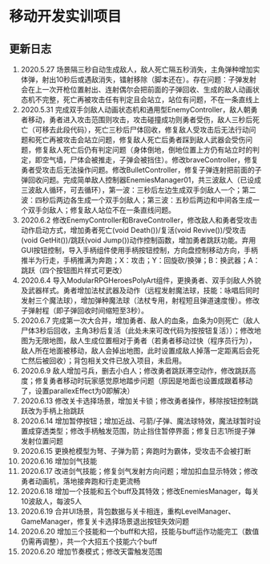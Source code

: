 # 移动开发实训项目
更新日志
---
1. 2020.5.27 场景隔三秒自动生成敌人，敌人死亡隔五秒消失，主角弹种增加实体弹，射出10秒后或遇敌消失，镭射移除（脚本还在）。存在问题：子弹发射会在上一次开枪位置射出、连射偶尔会把前面的子弹回收、生成的敌人动画状态机不完整，死亡再被攻击任有判定且会站立，站位有问题，不在一条直线上
2. 2020.5.31 完成双手剑敌人动画状态机和通用型EnemyController，敌人朝勇者移动，勇者进入攻击范围则攻击，攻击碰撞成功则勇者受伤，敌人三秒后死亡（可移去此段代码），死亡三秒后尸体回收，修复敌人受攻击后无法行动问题和死亡再被攻击会站立问题，修复敌人死亡后勇者踩到敌人武器会受伤问题，修复敌人死亡后仍有判定问题（身体倒地，倒地位置上方仍有站立时的判定，即空气墙，尸体会被推走，子弹会被挡住）。修改braveController，修复勇者受攻击后无法操作问题。修改BulletController，修复子弹连射把前面的子弹回收问题。完成简单敌人控制器EnemiesManager01，共三波敌人（已设成三波敌人循环，可去循环），第一波：三秒后左边生成双手剑敌人一个；第二波：四秒后两边各生成一个双手剑敌人；第三波：五秒后两边和中间各生成一个双手剑敌人；修复敌人站位不在一条直线问题。
2. 2020.6.2 修改EnemyController和BraveController，修改敌人和勇者受攻击动作启动方式，增加勇者死亡(void Death())/复活(void Revive())/受攻击(void GetHit())/跳跃(void Jump())动作控制函数，增加勇者跳跃功能。弃用GUI按钮控制，导入手柄组件使用手柄按钮控制，方向盘控制移动方向，手柄推半为行走，手柄推满为奔跑；X：攻击；Y：回旋砍/换弹；B：换武器；A：跳跃（四个按钮图片样式可更改）
3. 2020.6.4 导入ModularRPGHeroesPolyArt组件，更换勇者、双手剑敌人外貌及武器样式。勇者增加法杖武器及动作（远程发射魔法球，技能：咏唱后同时发射三个魔法球），增加弹种魔法球（法杖专用，射程短且弹道速度慢）。修改子弹射程（即子弹回收时间缩短至3秒）。
4. 2020.6.7 完成第一次大合并，增加勇者、敌人的血条，血条为0则死亡（敌人尸体3秒后回收，主角3秒后复活（此处未来可改代码为按按钮复活））；修改地图为无限地图，敌人生成位置相对于勇者（若勇者移动过快（程序员行为），敌人所在地面被移动，敌人会掉出地图，此时设置成敌人掉落一定距离后会死亡然后被回收）；背包相关文件已放入项目，未启用。
5. 2020.6.9 敌人增加弓兵，删去小白人；修改勇者跳跃滞空动作，修改跳跃高度；修复勇者移动时玩家感觉原地踏步问题（原因是地面也设置成跟着移动了，设置parallexEffect为0即解决）
6. 2020.6.13 修改关卡选择场景，增加关卡锁；修改勇者操作，移除按钮控制跳跃改为手柄上抬跳跃
7. 2020.6.14 增加暂停按钮；增加近战、弓箭/子弹、魔法球特效，魔法球暂时设置成穿透类型；修改手柄触发范围，防止挡住暂停界面；修复日志1所提子弹发射位置问题
8. 2020.6.15 更换枪模型为弩、子弹为箭；奔跑时为霸体，受攻击不会被打断
9. 2020.6.16 增加剑气技能
10. 2020.6.17 改进剑气技能；修复剑气发射方向问题；增加扣血显示特效；修改勇者动画机，落地接奔跑和行走更流畅
11. 2020.6.18 增加一个技能和五个buff及其特效；修改EnemiesManager，每关10波敌人，每波5人
12. 2020.6.19 合并UI场景，背包数据与关卡相连，重构LevelManager、GameManager，修复关卡选择场景退出按钮失效问题
13. 2020.6.20 增加三个技能和一个buff和大招，技能与buff运作功能完工（数值仍需再调整），共一个大招五个技能六个buff
14. 2020.6.20 增加节奏模式；修改天雷触发范围